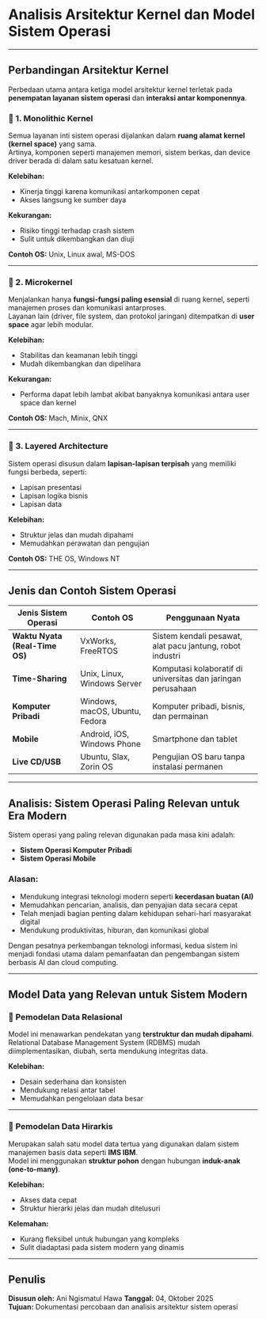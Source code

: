 #  Analisis Arsitektur Kernel dan Model Sistem Operasi
---

## Perbandingan Arsitektur Kernel

Perbedaan utama antara ketiga model arsitektur kernel terletak pada **penempatan layanan sistem operasi** dan **interaksi antar komponennya**.

### 🔸 1. Monolithic Kernel
Semua layanan inti sistem operasi dijalankan dalam **ruang alamat kernel (kernel space)** yang sama.  
Artinya, komponen seperti manajemen memori, sistem berkas, dan device driver berada di dalam satu kesatuan kernel.

**Kelebihan:**
- Kinerja tinggi karena komunikasi antarkomponen cepat  
- Akses langsung ke sumber daya

**Kekurangan:**
- Risiko tinggi terhadap crash sistem  
- Sulit untuk dikembangkan dan diuji

**Contoh OS:** Unix, Linux awal, MS-DOS

---

### 🔸 2. Microkernel
Menjalankan hanya **fungsi-fungsi paling esensial** di ruang kernel, seperti manajemen proses dan komunikasi antarproses.  
Layanan lain (driver, file system, dan protokol jaringan) ditempatkan di **user space** agar lebih modular.

**Kelebihan:**
- Stabilitas dan keamanan lebih tinggi  
- Mudah dikembangkan dan dipelihara  

**Kekurangan:**
- Performa dapat lebih lambat akibat banyaknya komunikasi antara user space dan kernel  

**Contoh OS:** Mach, Minix, QNX

---

### 🔸 3. Layered Architecture
Sistem operasi disusun dalam **lapisan-lapisan terpisah** yang memiliki fungsi berbeda, seperti:
- Lapisan presentasi  
- Lapisan logika bisnis  
- Lapisan data  


**Kelebihan:**
- Struktur jelas dan mudah dipahami  
- Memudahkan perawatan dan pengujian  

**Contoh OS:** THE OS, Windows NT

---

## Jenis dan Contoh Sistem Operasi

| Jenis Sistem Operasi | Contoh OS | Penggunaan Nyata |
|----------------------|-----------|------------------|
| **Waktu Nyata (Real-Time OS)** | VxWorks, FreeRTOS | Sistem kendali pesawat, alat pacu jantung, robot industri |
| **Time-Sharing** | Unix, Linux, Windows Server | Komputasi kolaboratif di universitas dan jaringan perusahaan |
| **Komputer Pribadi** | Windows, macOS, Ubuntu, Fedora | Komputer pribadi, bisnis, dan permainan |
| **Mobile** | Android, iOS, Windows Phone | Smartphone dan tablet |
| **Live CD/USB** | Ubuntu, Slax, Zorin OS | Pengujian OS baru tanpa instalasi permanen |

---

##  Analisis: Sistem Operasi Paling Relevan untuk Era Modern

Sistem operasi yang paling relevan digunakan pada masa kini adalah:

- **Sistem Operasi Komputer Pribadi**  
- **Sistem Operasi Mobile**

### Alasan:
- Mendukung integrasi teknologi modern seperti **kecerdasan buatan (AI)**  
- Memudahkan pencarian, analisis, dan penyajian data secara cepat  
- Telah menjadi bagian penting dalam kehidupan sehari-hari masyarakat digital  
- Mendukung produktivitas, hiburan, dan komunikasi global  

Dengan pesatnya perkembangan teknologi informasi, kedua sistem ini menjadi fondasi utama dalam pemanfaatan dan pengembangan sistem berbasis AI dan cloud computing.

---

##  Model Data yang Relevan untuk Sistem Modern

### 🔹 Pemodelan Data Relasional
Model ini menawarkan pendekatan yang **terstruktur dan mudah dipahami**.  
Relational Database Management System (RDBMS) mudah diimplementasikan, diubah, serta mendukung integritas data.

**Kelebihan:**
- Desain sederhana dan konsisten  
- Mendukung relasi antar tabel  
- Memudahkan pengelolaan data besar  

---

### 🔹 Pemodelan Data Hirarkis
Merupakan salah satu model data tertua yang digunakan dalam sistem manajemen basis data seperti **IMS IBM**.  
Model ini menggunakan **struktur pohon** dengan hubungan **induk-anak (one-to-many)**.

**Kelebihan:**
- Akses data cepat  
- Struktur hierarki jelas dan mudah ditelusuri  

**Kelemahan:**
- Kurang fleksibel untuk hubungan yang kompleks  
- Sulit diadaptasi pada sistem modern yang dinamis

---

##  Penulis

**Disusun oleh:** Ani Ngismatul Hawa
**Tanggal:** 04, Oktober 2025  
**Tujuan:** Dokumentasi percobaan dan analisis arsitektur sistem operasi